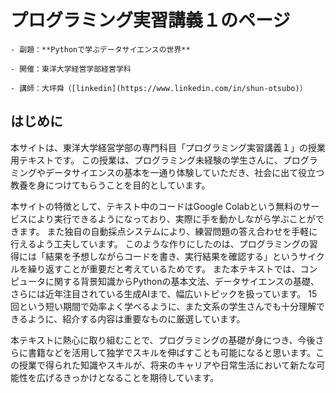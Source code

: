 # プログラミング実習講義１のページ

```{epigraph}
- 副題：**Pythonで学ぶデータサイエンスの世界**

- 開催：東洋大学経営学部経営学科

- 講師：大坪舜（[linkedin](https://www.linkedin.com/in/shun-otsubo)）
```

## はじめに

本サイトは、東洋大学経営学部の専門科目「プログラミング実習講義１」の授業用テキストです。
この授業は、プログラミング未経験の学生さんに、プログラミングやデータサイエンスの基本を一通り体験していただき、社会に出て役立つ教養を身につけてもらうことを目的としています。

本サイトの特徴として、テキスト中のコードはGoogle Colabという無料のサービスにより実行できるようになっており、実際に手を動かしながら学ぶことができます。
また独自の自動採点システムにより、練習問題の答え合わせを手軽に行えるよう工夫しています。
このような作りにしたのは、プログラミングの習得には「結果を予想しながらコードを書き、実行結果を確認する」というサイクルを繰り返すことが重要だと考えているためです。
また本テキストでは、コンピュータに関する背景知識からPythonの基本文法、データサイエンスの基礎、さらには近年注目されている生成AIまで、幅広いトピックを扱っています。
15回という短い期間で効率よく学べるように、また文系の学生さんでも十分理解できるように、紹介する内容は重要なものに厳選しています。

本テキストに熱心に取り組むことで、プログラミングの基礎が身につき、今後さらに書籍などを活用して独学でスキルを伸ばすことも可能になると思います。この授業で得られた知識やスキルが、将来のキャリアや日常生活において新たな可能性を広げるきっかけとなることを期待しています。
